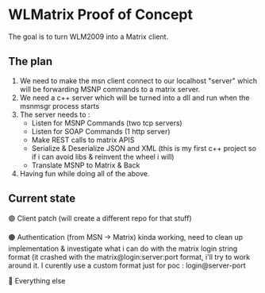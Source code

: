 # WLMatrix Proof of Concept
The goal is to turn WLM2009 into a Matrix client.

## The plan
1. We need to make the msn client connect to our localhost "server" which will be forwarding MSNP commands to a matrix server.
2. We need a c++ server which will be turned into a dll and run when the msnmsgr process starts
3. The server needs to :
	- Listen for MSNP Commands (two tcp servers)
	- Listen for SOAP Commands (1 http server)
	- Make REST calls to matrix APIS
	- Serialize & Deserialize JSON and XML (this is my first c++ project so if i can avoid libs & reinvent the wheel i will)
	- Translate MSNP to Matrix & Back
4. Having fun while doing all of the above.

## Current state
🟢 Client patch (will create a different repo for that stuff)

🟠 Authentication (from MSN -> Matrix) kinda working, need to clean up implementation & investigate what i can do with the matrix login string format (it crashed with the matrix@login:server:port format, i'll try to work around it. I curently use a custom format just for poc : login@server-port

🔴 Everything else
	
